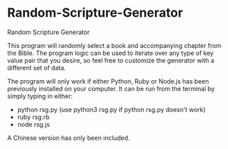 # Random-Scripture-Generator
Random Scripture Generator

This program will randomly select a book and accompanying chapter from the Bible. 
The program logic can be used to iterate over any type of key value pair that you desire, so feel free to customize the generator with a different set of data.

The program will only work if either Python, Ruby or Node.js has been previously installed on your computer. 
It can be run from the terminal by simply typing in either:
<ul>
  <li>python rsg.py (use python3 rsg.py if python rsg.py doesn't work)</li>
  <li>ruby rsg.rb</li>
  <li>node rsg.js</li>
</ul>
  
A Chinese version has only been included.
